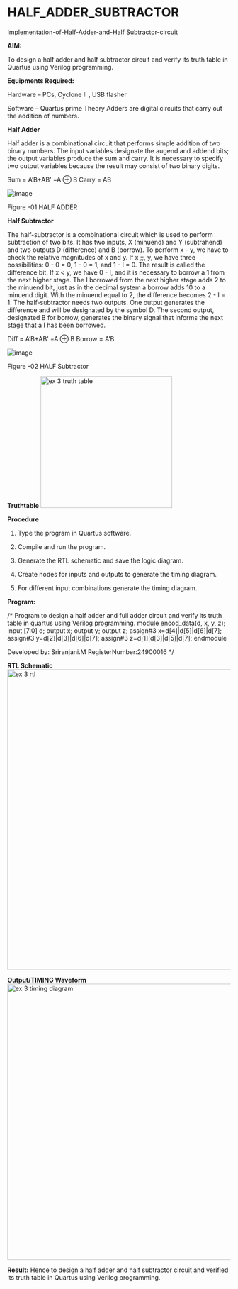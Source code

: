 # HALF_ADDER_SUBTRACTOR

Implementation-of-Half-Adder-and-Half Subtractor-circuit

**AIM:**

To design a half adder and half subtractor circuit and verify its truth table in Quartus using Verilog programming.

**Equipments Required:**

Hardware – PCs, Cyclone II , USB flasher 

Software – Quartus prime Theory Adders are digital circuits that carry out the addition of numbers.

**Half Adder**

Half adder is a combinational circuit that performs simple addition of two binary numbers. The input variables designate the augend and addend bits; the output variables produce the sum and carry. It is necessary to specify two output variables because the result may consist of two binary digits.

Sum = A’B+AB’ =A ⊕ B Carry = AB

![image](https://github.com/naavaneetha/HALF_ADDER_SUBTRACTOR/assets/154305477/bd4a0b2c-cdbc-4184-ab08-81578f121e1f)

Figure -01 HALF ADDER

**Half Subtractor**

The half-subtractor is a combinational circuit which is used to perform subtraction of two bits. It has two inputs, X (minuend) and Y (subtrahend) and two outputs D (difference) and B (borrow). To perform x - y, we have to check the relative magnitudes of x and y. If x ;;, y, we have three possibilities: 0 - 0 = 0, 1 - 0 = 1, and 1 - I = 0. The result is called the difference bit. If x < y, we have 0 - I, and it is necessary to borrow a 1 from the next higher stage. The I borrowed from the next higher stage adds 2 to the minuend bit, just as in the decimal system a borrow adds 10 to a minuend digit. With the minuend equal to 2, the difference becomes 2 - I = 1. The half-subtractor needs two outputs. One output generates the difference and will be designated by the symbol D. The second output, designated B for borrow, generates the binary signal that informs the next stage that a I has been borrowed. 

Diff = A’B+AB’ =A ⊕ B
Borrow = A’B

 ![image](https://github.com/naavaneetha/HALF_ADDER_SUBTRACTOR/assets/154305477/d76b099c-513f-4e7c-843a-e2fd028a531a)

Figure -02 HALF Subtractor

**Truthtable**
<img width="297" alt="ex 3 truth table" src="https://github.com/user-attachments/assets/1a0c6b95-95ee-4241-abdc-233a041f1cbe" />

**Procedure**

1.	Type the program in Quartus software.

2.	Compile and run the program.

3.	Generate the RTL schematic and save the logic diagram.

4.	Create nodes for inputs and outputs to generate the timing diagram.

5.	For different input combinations generate the timing diagram.


**Program:**

/* Program to design a half adder and full adder circuit and verify its truth table in quartus using Verilog programming.
module encod_data(d, x, y, z); 
    input [7:0] d; 
    output x; 
    output y; 
    output z; 
  assign#3 x=d[4]|d[5]|d[6]|d[7]; 
  assign#3 y=d[2]|d[3]|d[6]|d[7]; 
  assign#3 z=d[1]|d[3]|d[5]|d[7];
  endmodule

Developed by: Sriranjani.M
RegisterNumber:24900016
*/

**RTL Schematic**
<img width="678" alt="ex 3 rtl" src="https://github.com/user-attachments/assets/dbba946a-4b93-4477-8d36-1490ee71078e" />


**Output/TIMING Waveform**
<img width="623" alt="ex 3 timing diagram" src="https://github.com/user-attachments/assets/9ffc6027-08d0-4782-b36a-192f40095397" />


**Result:**
Hence to design a half adder and half subtractor circuit and verified its truth table in Quartus using Verilog programming.
